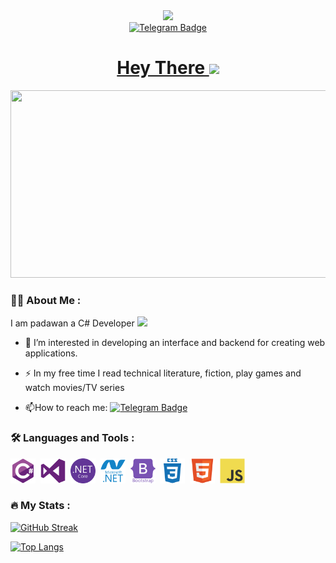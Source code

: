 <div id="header" align="center">
  <img src="https://media.giphy.com/media/vLlpbDafjgHystuJ0a/giphy.gif" width="100"/>
  <div id="badges">
  <a href="https://t.me/Bogachev_Konstantin">
    <img src="https://img.shields.io/badge/Telegram-blue?style=for-the-badge&logo=telegram&logoColor=white" alt="Telegram Badge"/>
    <h1>
  Hey There
  <img src="https://media.giphy.com/media/X2Iney7tVHeWtS1Y9Z/giphy.gif" width="80px"/>
    </h1>
  </a>
</div>
</div>
<div align="center">
  <img src="https://media.giphy.com/media/Ah3zHH7hvsSB2/giphy.gif" width="600" height="300"/>
</div>

### :man_technologist: About Me :

I am padawan a C# Developer <img src="https://media.giphy.com/media/WUlplcMpOCEmTGBtBW/giphy.gif" width="30">

- :telescope: I’m interested in developing an interface and backend for creating web applications.

- :zap: In my free time I read technical literature, fiction, play games and watch movies/TV series

- :mailbox:How to reach me: [![Telegram Badge](https://img.shields.io/badge/-telegram-blue?style=flat&logo=Telegram&logoColor=white)](https://t.me/Bogachev_Konstantin)

### :hammer_and_wrench: Languages and Tools :

<div>
  <img src="https://github.com/devicons/devicon/blob/master/icons/csharp/csharp-original.svg" title="C#" alt="C#" width="40" height="40"/>&nbsp;
  <img src="https://github.com/devicons/devicon/blob/master/icons/visualstudio/visualstudio-plain.svg" title="VisualStudio" alt="VisualStudio" width="40" height="40"/>&nbsp;
  <img src="https://github.com/devicons/devicon/blob/master/icons/dotnetcore/dotnetcore-original.svg" title="DotNetCore" alt="DotNetCore" width="40" height="40"/>&nbsp;
  <img src="https://github.com/devicons/devicon/blob/master/icons/dot-net/dot-net-plain-wordmark.svg" title="Dot-Net" alt="Dot-Net" width="40" height="40"/>&nbsp;
  <img src="https://github.com/devicons/devicon/blob/master/icons/bootstrap/bootstrap-plain-wordmark.svg" title="Bootstrap" alt="Bootstrap" width="40" height="40"/>&nbsp;
  <img src="https://github.com/devicons/devicon/blob/master/icons/css3/css3-plain-wordmark.svg"  title="CSS3" alt="CSS" width="40" height="40"/>&nbsp;
  <img src="https://github.com/devicons/devicon/blob/master/icons/html5/html5-original.svg" title="HTML5" alt="HTML" width="40" height="40"/>&nbsp;
  <img src="https://github.com/devicons/devicon/blob/master/icons/javascript/javascript-original.svg" title="JavaScript" alt="JavaScript" width="40" height="40"/>&nbsp;
  
  ### :fire: My Stats :
  
  [![GitHub Streak](http://github-readme-streak-stats.herokuapp.com?user=webnulla&theme=dark&background=000000)](https://git.io/streak-stats)
  
 [![Top Langs](https://github-readme-stats.vercel.app/api/top-langs/?username=webnulla&layout=compact&theme=vision-friendly-dark)](https://github.com/anuraghazra/github-readme-stats)
